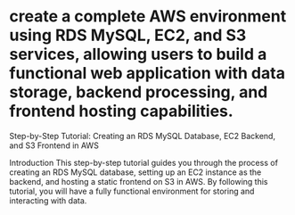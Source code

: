 # create a complete AWS environment using RDS MySQL, EC2, and S3 services, allowing users to build a functional web application with data storage, backend processing, and frontend hosting capabilities.
Step-by-Step Tutorial: Creating an RDS MySQL Database, EC2 Backend, and S3 Frontend in AWS

Introduction
This step-by-step tutorial guides you through the process of creating an RDS MySQL database, setting up an EC2 instance as the backend, and hosting a static frontend on S3 in AWS. By following this tutorial, you will have a fully functional environment for storing and interacting with data.
